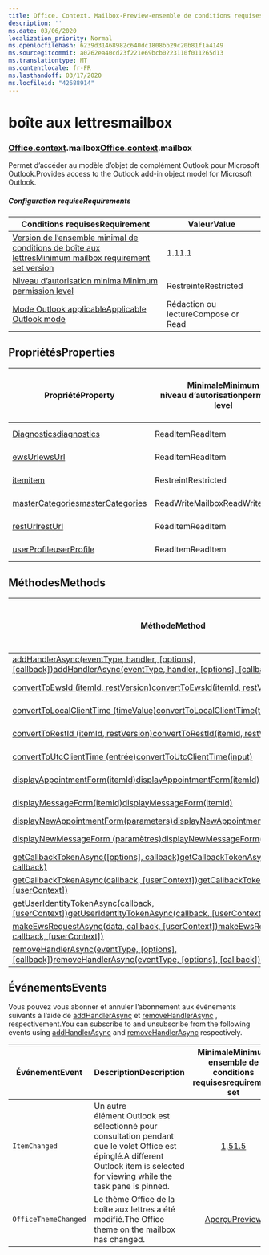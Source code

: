 ```yaml
---
title: Office. Context. Mailbox-Preview-ensemble de conditions requises
description: ''
ms.date: 03/06/2020
localization_priority: Normal
ms.openlocfilehash: 6239d31468982c640dc1808bb29c20b81f1a4149
ms.sourcegitcommit: a0262ea40cd23f221e69bcb0223110f011265d13
ms.translationtype: MT
ms.contentlocale: fr-FR
ms.lasthandoff: 03/17/2020
ms.locfileid: "42688914"
---
```

# <a name="mailbox"></a><span data-ttu-id="d9e8c-102">boîte aux lettres</span><span class="sxs-lookup"><span data-stu-id="d9e8c-102">mailbox</span></span>

### <a name="officecontextmailbox"></a><span data-ttu-id="d9e8c-103">[Office](office.md)[.context](office.context.md).mailbox</span><span class="sxs-lookup"><span data-stu-id="d9e8c-103">[Office](office.md)[.context](office.context.md).mailbox</span></span>

<span data-ttu-id="d9e8c-104">Permet d’accéder au modèle d’objet de complément Outlook pour Microsoft Outlook.</span><span class="sxs-lookup"><span data-stu-id="d9e8c-104">Provides access to the Outlook add-in object model for Microsoft Outlook.</span></span>

##### <a name="requirements"></a><span data-ttu-id="d9e8c-105">Configuration requise</span><span class="sxs-lookup"><span data-stu-id="d9e8c-105">Requirements</span></span>

|<span data-ttu-id="d9e8c-106">Conditions requises</span><span class="sxs-lookup"><span data-stu-id="d9e8c-106">Requirement</span></span>| <span data-ttu-id="d9e8c-107">Valeur</span><span class="sxs-lookup"><span data-stu-id="d9e8c-107">Value</span></span>|
|---|---|
|[<span data-ttu-id="d9e8c-108">Version de l’ensemble minimal de conditions de boîte aux lettres</span><span class="sxs-lookup"><span data-stu-id="d9e8c-108">Minimum mailbox requirement set version</span></span>](../../requirement-sets/outlook-api-requirement-sets.md)| <span data-ttu-id="d9e8c-109">1.1</span><span class="sxs-lookup"><span data-stu-id="d9e8c-109">1.1</span></span>|
|[<span data-ttu-id="d9e8c-110">Niveau d’autorisation minimal</span><span class="sxs-lookup"><span data-stu-id="d9e8c-110">Minimum permission level</span></span>](../../../outlook/understanding-outlook-add-in-permissions.md)| <span data-ttu-id="d9e8c-111">Restreinte</span><span class="sxs-lookup"><span data-stu-id="d9e8c-111">Restricted</span></span>|
|[<span data-ttu-id="d9e8c-112">Mode Outlook applicable</span><span class="sxs-lookup"><span data-stu-id="d9e8c-112">Applicable Outlook mode</span></span>](../../../outlook/outlook-add-ins-overview.md#extension-points)| <span data-ttu-id="d9e8c-113">Rédaction ou lecture</span><span class="sxs-lookup"><span data-stu-id="d9e8c-113">Compose or Read</span></span>|

## <a name="properties"></a><span data-ttu-id="d9e8c-114">Propriétés</span><span class="sxs-lookup"><span data-stu-id="d9e8c-114">Properties</span></span>

| <span data-ttu-id="d9e8c-115">Propriété</span><span class="sxs-lookup"><span data-stu-id="d9e8c-115">Property</span></span> | <span data-ttu-id="d9e8c-116">Minimale</span><span class="sxs-lookup"><span data-stu-id="d9e8c-116">Minimum</span></span><br><span data-ttu-id="d9e8c-117">niveau d’autorisation</span><span class="sxs-lookup"><span data-stu-id="d9e8c-117">permission level</span></span> | <span data-ttu-id="d9e8c-118">Modes</span><span class="sxs-lookup"><span data-stu-id="d9e8c-118">Modes</span></span> | <span data-ttu-id="d9e8c-119">Type de retour</span><span class="sxs-lookup"><span data-stu-id="d9e8c-119">Return type</span></span> | <span data-ttu-id="d9e8c-120">Minimale</span><span class="sxs-lookup"><span data-stu-id="d9e8c-120">Minimum</span></span><br><span data-ttu-id="d9e8c-121">ensemble de conditions requises</span><span class="sxs-lookup"><span data-stu-id="d9e8c-121">requirement set</span></span> |
|---|---|---|---|:---:|
| [<span data-ttu-id="d9e8c-122">Diagnostics</span><span class="sxs-lookup"><span data-stu-id="d9e8c-122">diagnostics</span></span>](/javascript/api/outlook/office.mailbox?view=outlook-js-preview#diagnostics) | <span data-ttu-id="d9e8c-123">ReadItem</span><span class="sxs-lookup"><span data-stu-id="d9e8c-123">ReadItem</span></span> | <span data-ttu-id="d9e8c-124">Composition</span><span class="sxs-lookup"><span data-stu-id="d9e8c-124">Compose</span></span><br><span data-ttu-id="d9e8c-125">Lecture</span><span class="sxs-lookup"><span data-stu-id="d9e8c-125">Read</span></span> | [<span data-ttu-id="d9e8c-126">Diagnostics</span><span class="sxs-lookup"><span data-stu-id="d9e8c-126">Diagnostics</span></span>](/javascript/api/outlook/office.diagnostics?view=outlook-js-preview) | [<span data-ttu-id="d9e8c-127">1.1</span><span class="sxs-lookup"><span data-stu-id="d9e8c-127">1.1</span></span>](../requirement-set-1.1/outlook-requirement-set-1.1.md) |
| [<span data-ttu-id="d9e8c-128">ewsUrl</span><span class="sxs-lookup"><span data-stu-id="d9e8c-128">ewsUrl</span></span>](/javascript/api/outlook/office.mailbox?view=outlook-js-preview#ewsurl) | <span data-ttu-id="d9e8c-129">ReadItem</span><span class="sxs-lookup"><span data-stu-id="d9e8c-129">ReadItem</span></span> | <span data-ttu-id="d9e8c-130">Composition</span><span class="sxs-lookup"><span data-stu-id="d9e8c-130">Compose</span></span><br><span data-ttu-id="d9e8c-131">Lecture</span><span class="sxs-lookup"><span data-stu-id="d9e8c-131">Read</span></span> | <span data-ttu-id="d9e8c-132">Chaîne</span><span class="sxs-lookup"><span data-stu-id="d9e8c-132">String</span></span> | [<span data-ttu-id="d9e8c-133">1.1</span><span class="sxs-lookup"><span data-stu-id="d9e8c-133">1.1</span></span>](../requirement-set-1.1/outlook-requirement-set-1.1.md) |
| [<span data-ttu-id="d9e8c-134">item</span><span class="sxs-lookup"><span data-stu-id="d9e8c-134">item</span></span>](office.context.mailbox.item.md) | <span data-ttu-id="d9e8c-135">Restreint</span><span class="sxs-lookup"><span data-stu-id="d9e8c-135">Restricted</span></span> | <span data-ttu-id="d9e8c-136">Composition</span><span class="sxs-lookup"><span data-stu-id="d9e8c-136">Compose</span></span><br><span data-ttu-id="d9e8c-137">Lecture</span><span class="sxs-lookup"><span data-stu-id="d9e8c-137">Read</span></span> | [<span data-ttu-id="d9e8c-138">Élément</span><span class="sxs-lookup"><span data-stu-id="d9e8c-138">Item</span></span>](/javascript/api/outlook/office.item?view=outlook-js-preview) | [<span data-ttu-id="d9e8c-139">1.1</span><span class="sxs-lookup"><span data-stu-id="d9e8c-139">1.1</span></span>](../requirement-set-1.1/outlook-requirement-set-1.1.md) |
| [<span data-ttu-id="d9e8c-140">masterCategories</span><span class="sxs-lookup"><span data-stu-id="d9e8c-140">masterCategories</span></span>](/javascript/api/outlook/office.mailbox?view=outlook-js-preview#mastercategories) | <span data-ttu-id="d9e8c-141">ReadWriteMailbox</span><span class="sxs-lookup"><span data-stu-id="d9e8c-141">ReadWriteMailbox</span></span> | <span data-ttu-id="d9e8c-142">Composition</span><span class="sxs-lookup"><span data-stu-id="d9e8c-142">Compose</span></span><br><span data-ttu-id="d9e8c-143">Lecture</span><span class="sxs-lookup"><span data-stu-id="d9e8c-143">Read</span></span> | [<span data-ttu-id="d9e8c-144">Catégoriesmaître</span><span class="sxs-lookup"><span data-stu-id="d9e8c-144">MasterCategories</span></span>](/javascript/api/outlook/office.mastercategories?view=outlook-js-preview) | [<span data-ttu-id="d9e8c-145">1,8</span><span class="sxs-lookup"><span data-stu-id="d9e8c-145">1.8</span></span>](../requirement-set-1.8/outlook-requirement-set-1.8.md) |
| [<span data-ttu-id="d9e8c-146">restUrl</span><span class="sxs-lookup"><span data-stu-id="d9e8c-146">restUrl</span></span>](/javascript/api/outlook/office.mailbox?view=outlook-js-preview#resturl) | <span data-ttu-id="d9e8c-147">ReadItem</span><span class="sxs-lookup"><span data-stu-id="d9e8c-147">ReadItem</span></span> | <span data-ttu-id="d9e8c-148">Composition</span><span class="sxs-lookup"><span data-stu-id="d9e8c-148">Compose</span></span><br><span data-ttu-id="d9e8c-149">Lecture</span><span class="sxs-lookup"><span data-stu-id="d9e8c-149">Read</span></span> | <span data-ttu-id="d9e8c-150">Chaîne</span><span class="sxs-lookup"><span data-stu-id="d9e8c-150">String</span></span> | [<span data-ttu-id="d9e8c-151">1,5</span><span class="sxs-lookup"><span data-stu-id="d9e8c-151">1.5</span></span>](../requirement-set-1.5/outlook-requirement-set-1.5.md) |
| [<span data-ttu-id="d9e8c-152">userProfile</span><span class="sxs-lookup"><span data-stu-id="d9e8c-152">userProfile</span></span>](/javascript/api/outlook/office.mailbox?view=outlook-js-preview#userprofile) | <span data-ttu-id="d9e8c-153">ReadItem</span><span class="sxs-lookup"><span data-stu-id="d9e8c-153">ReadItem</span></span> | <span data-ttu-id="d9e8c-154">Composition</span><span class="sxs-lookup"><span data-stu-id="d9e8c-154">Compose</span></span><br><span data-ttu-id="d9e8c-155">Lecture</span><span class="sxs-lookup"><span data-stu-id="d9e8c-155">Read</span></span> | [<span data-ttu-id="d9e8c-156">Profil</span><span class="sxs-lookup"><span data-stu-id="d9e8c-156">UserProfile</span></span>](/javascript/api/outlook/office.userprofile?view=outlook-js-preview) | [<span data-ttu-id="d9e8c-157">1.1</span><span class="sxs-lookup"><span data-stu-id="d9e8c-157">1.1</span></span>](../requirement-set-1.1/outlook-requirement-set-1.1.md) |

## <a name="methods"></a><span data-ttu-id="d9e8c-158">Méthodes</span><span class="sxs-lookup"><span data-stu-id="d9e8c-158">Methods</span></span>

| <span data-ttu-id="d9e8c-159">Méthode</span><span class="sxs-lookup"><span data-stu-id="d9e8c-159">Method</span></span> | <span data-ttu-id="d9e8c-160">Minimale</span><span class="sxs-lookup"><span data-stu-id="d9e8c-160">Minimum</span></span><br><span data-ttu-id="d9e8c-161">niveau d’autorisation</span><span class="sxs-lookup"><span data-stu-id="d9e8c-161">permission level</span></span> | <span data-ttu-id="d9e8c-162">Modes</span><span class="sxs-lookup"><span data-stu-id="d9e8c-162">Modes</span></span> | <span data-ttu-id="d9e8c-163">Minimale</span><span class="sxs-lookup"><span data-stu-id="d9e8c-163">Minimum</span></span><br><span data-ttu-id="d9e8c-164">ensemble de conditions requises</span><span class="sxs-lookup"><span data-stu-id="d9e8c-164">requirement set</span></span> |
|---|---|---|:---:|
| <span data-ttu-id="d9e8c-165">[addHandlerAsync(eventType, handler, [options], [callback])](/javascript/api/outlook/office.mailbox?view=outlook-js-preview#addhandlerasync-eventtype--handler--options--callback-)</span><span class="sxs-lookup"><span data-stu-id="d9e8c-165">[addHandlerAsync(eventType, handler, [options], [callback])](/javascript/api/outlook/office.mailbox?view=outlook-js-preview#addhandlerasync-eventtype--handler--options--callback-)</span></span> | <span data-ttu-id="d9e8c-166">ReadItem</span><span class="sxs-lookup"><span data-stu-id="d9e8c-166">ReadItem</span></span> | <span data-ttu-id="d9e8c-167">Composition</span><span class="sxs-lookup"><span data-stu-id="d9e8c-167">Compose</span></span><br><span data-ttu-id="d9e8c-168">Lecture</span><span class="sxs-lookup"><span data-stu-id="d9e8c-168">Read</span></span> | [<span data-ttu-id="d9e8c-169">1,5</span><span class="sxs-lookup"><span data-stu-id="d9e8c-169">1.5</span></span>](../requirement-set-1.5/outlook-requirement-set-1.5.md) |
| [<span data-ttu-id="d9e8c-170">convertToEwsId (itemId, restVersion)</span><span class="sxs-lookup"><span data-stu-id="d9e8c-170">convertToEwsId(itemId, restVersion)</span></span>](/javascript/api/outlook/office.mailbox?view=outlook-js-preview#converttoewsid-itemid--restversion-) | <span data-ttu-id="d9e8c-171">Restreint</span><span class="sxs-lookup"><span data-stu-id="d9e8c-171">Restricted</span></span> | <span data-ttu-id="d9e8c-172">Composition</span><span class="sxs-lookup"><span data-stu-id="d9e8c-172">Compose</span></span><br><span data-ttu-id="d9e8c-173">Lecture</span><span class="sxs-lookup"><span data-stu-id="d9e8c-173">Read</span></span> | [<span data-ttu-id="d9e8c-174">1.3</span><span class="sxs-lookup"><span data-stu-id="d9e8c-174">1.3</span></span>](../requirement-set-1.3/outlook-requirement-set-1.3.md) |
| [<span data-ttu-id="d9e8c-175">convertToLocalClientTime (timeValue)</span><span class="sxs-lookup"><span data-stu-id="d9e8c-175">convertToLocalClientTime(timeValue)</span></span>](/javascript/api/outlook/office.mailbox?view=outlook-js-preview#converttolocalclienttime-timevalue-) | <span data-ttu-id="d9e8c-176">ReadItem</span><span class="sxs-lookup"><span data-stu-id="d9e8c-176">ReadItem</span></span> | <span data-ttu-id="d9e8c-177">Composition</span><span class="sxs-lookup"><span data-stu-id="d9e8c-177">Compose</span></span><br><span data-ttu-id="d9e8c-178">Lecture</span><span class="sxs-lookup"><span data-stu-id="d9e8c-178">Read</span></span> | [<span data-ttu-id="d9e8c-179">1.1</span><span class="sxs-lookup"><span data-stu-id="d9e8c-179">1.1</span></span>](../requirement-set-1.1/outlook-requirement-set-1.1.md) |
| [<span data-ttu-id="d9e8c-180">convertToRestId (itemId, restVersion)</span><span class="sxs-lookup"><span data-stu-id="d9e8c-180">convertToRestId(itemId, restVersion)</span></span>](/javascript/api/outlook/office.mailbox?view=outlook-js-preview#converttorestid-itemid--restversion-) | <span data-ttu-id="d9e8c-181">Restreint</span><span class="sxs-lookup"><span data-stu-id="d9e8c-181">Restricted</span></span> | <span data-ttu-id="d9e8c-182">Composition</span><span class="sxs-lookup"><span data-stu-id="d9e8c-182">Compose</span></span><br><span data-ttu-id="d9e8c-183">Lecture</span><span class="sxs-lookup"><span data-stu-id="d9e8c-183">Read</span></span> | [<span data-ttu-id="d9e8c-184">1.3</span><span class="sxs-lookup"><span data-stu-id="d9e8c-184">1.3</span></span>](../requirement-set-1.3/outlook-requirement-set-1.3.md) |
| [<span data-ttu-id="d9e8c-185">convertToUtcClientTime (entrée)</span><span class="sxs-lookup"><span data-stu-id="d9e8c-185">convertToUtcClientTime(input)</span></span>](/javascript/api/outlook/office.mailbox?view=outlook-js-preview#converttoutcclienttime-input-) | <span data-ttu-id="d9e8c-186">ReadItem</span><span class="sxs-lookup"><span data-stu-id="d9e8c-186">ReadItem</span></span> | <span data-ttu-id="d9e8c-187">Composition</span><span class="sxs-lookup"><span data-stu-id="d9e8c-187">Compose</span></span><br><span data-ttu-id="d9e8c-188">Lecture</span><span class="sxs-lookup"><span data-stu-id="d9e8c-188">Read</span></span> | [<span data-ttu-id="d9e8c-189">1.1</span><span class="sxs-lookup"><span data-stu-id="d9e8c-189">1.1</span></span>](../requirement-set-1.1/outlook-requirement-set-1.1.md) |
| [<span data-ttu-id="d9e8c-190">displayAppointmentForm(itemId)</span><span class="sxs-lookup"><span data-stu-id="d9e8c-190">displayAppointmentForm(itemId)</span></span>](/javascript/api/outlook/office.mailbox?view=outlook-js-preview#displayappointmentform-itemid-) | <span data-ttu-id="d9e8c-191">ReadItem</span><span class="sxs-lookup"><span data-stu-id="d9e8c-191">ReadItem</span></span> | <span data-ttu-id="d9e8c-192">Composition</span><span class="sxs-lookup"><span data-stu-id="d9e8c-192">Compose</span></span><br><span data-ttu-id="d9e8c-193">Lecture</span><span class="sxs-lookup"><span data-stu-id="d9e8c-193">Read</span></span> | [<span data-ttu-id="d9e8c-194">1.1</span><span class="sxs-lookup"><span data-stu-id="d9e8c-194">1.1</span></span>](../requirement-set-1.1/outlook-requirement-set-1.1.md) |
| [<span data-ttu-id="d9e8c-195">displayMessageForm(itemId)</span><span class="sxs-lookup"><span data-stu-id="d9e8c-195">displayMessageForm(itemId)</span></span>](/javascript/api/outlook/office.mailbox?view=outlook-js-preview#displaymessageform-itemid-) | <span data-ttu-id="d9e8c-196">ReadItem</span><span class="sxs-lookup"><span data-stu-id="d9e8c-196">ReadItem</span></span> | <span data-ttu-id="d9e8c-197">Composition</span><span class="sxs-lookup"><span data-stu-id="d9e8c-197">Compose</span></span><br><span data-ttu-id="d9e8c-198">Lecture</span><span class="sxs-lookup"><span data-stu-id="d9e8c-198">Read</span></span> | [<span data-ttu-id="d9e8c-199">1.1</span><span class="sxs-lookup"><span data-stu-id="d9e8c-199">1.1</span></span>](../requirement-set-1.1/outlook-requirement-set-1.1.md) |
| [<span data-ttu-id="d9e8c-200">displayNewAppointmentForm(parameters)</span><span class="sxs-lookup"><span data-stu-id="d9e8c-200">displayNewAppointmentForm(parameters)</span></span>](/javascript/api/outlook/office.mailbox?view=outlook-js-preview#displaynewappointmentform-parameters-) | <span data-ttu-id="d9e8c-201">ReadItem</span><span class="sxs-lookup"><span data-stu-id="d9e8c-201">ReadItem</span></span> | <span data-ttu-id="d9e8c-202">Lecture</span><span class="sxs-lookup"><span data-stu-id="d9e8c-202">Read</span></span> | [<span data-ttu-id="d9e8c-203">1.1</span><span class="sxs-lookup"><span data-stu-id="d9e8c-203">1.1</span></span>](../requirement-set-1.1/outlook-requirement-set-1.1.md) |
| [<span data-ttu-id="d9e8c-204">displayNewMessageForm (paramètres)</span><span class="sxs-lookup"><span data-stu-id="d9e8c-204">displayNewMessageForm(parameters)</span></span>](/javascript/api/outlook/office.mailbox?view=outlook-js-preview#displaynewmessageform-parameters-) | <span data-ttu-id="d9e8c-205">ReadItem</span><span class="sxs-lookup"><span data-stu-id="d9e8c-205">ReadItem</span></span> | <span data-ttu-id="d9e8c-206">Composition</span><span class="sxs-lookup"><span data-stu-id="d9e8c-206">Compose</span></span><br><span data-ttu-id="d9e8c-207">Lecture</span><span class="sxs-lookup"><span data-stu-id="d9e8c-207">Read</span></span> | [<span data-ttu-id="d9e8c-208">1,6</span><span class="sxs-lookup"><span data-stu-id="d9e8c-208">1.6</span></span>](../requirement-set-1.6/outlook-requirement-set-1.6.md) |
| <span data-ttu-id="d9e8c-209">[getCallbackTokenAsync([options], callback)](/javascript/api/outlook/office.mailbox?view=outlook-js-preview#getcallbacktokenasync-options--callback-)</span><span class="sxs-lookup"><span data-stu-id="d9e8c-209">[getCallbackTokenAsync([options], callback)](/javascript/api/outlook/office.mailbox?view=outlook-js-preview#getcallbacktokenasync-options--callback-)</span></span> | <span data-ttu-id="d9e8c-210">ReadItem</span><span class="sxs-lookup"><span data-stu-id="d9e8c-210">ReadItem</span></span> | <span data-ttu-id="d9e8c-211">Composition</span><span class="sxs-lookup"><span data-stu-id="d9e8c-211">Compose</span></span><br><span data-ttu-id="d9e8c-212">Lecture</span><span class="sxs-lookup"><span data-stu-id="d9e8c-212">Read</span></span> | [<span data-ttu-id="d9e8c-213">1,5</span><span class="sxs-lookup"><span data-stu-id="d9e8c-213">1.5</span></span>](../requirement-set-1.5/outlook-requirement-set-1.5.md) |
| <span data-ttu-id="d9e8c-214">[getCallbackTokenAsync(callback, [userContext])](/javascript/api/outlook/office.mailbox?view=outlook-js-preview#getcallbacktokenasync-callback--usercontext-)</span><span class="sxs-lookup"><span data-stu-id="d9e8c-214">[getCallbackTokenAsync(callback, [userContext])](/javascript/api/outlook/office.mailbox?view=outlook-js-preview#getcallbacktokenasync-callback--usercontext-)</span></span> | <span data-ttu-id="d9e8c-215">ReadItem</span><span class="sxs-lookup"><span data-stu-id="d9e8c-215">ReadItem</span></span> | <span data-ttu-id="d9e8c-216">Composition</span><span class="sxs-lookup"><span data-stu-id="d9e8c-216">Compose</span></span><br><span data-ttu-id="d9e8c-217">Lecture</span><span class="sxs-lookup"><span data-stu-id="d9e8c-217">Read</span></span> | [<span data-ttu-id="d9e8c-218">1.3</span><span class="sxs-lookup"><span data-stu-id="d9e8c-218">1.3</span></span>](../requirement-set-1.3/outlook-requirement-set-1.3.md)<br>[<span data-ttu-id="d9e8c-219">1.1</span><span class="sxs-lookup"><span data-stu-id="d9e8c-219">1.1</span></span>](../requirement-set-1.1/outlook-requirement-set-1.1.md) |
| <span data-ttu-id="d9e8c-220">[getUserIdentityTokenAsync(callback, [userContext])](/javascript/api/outlook/office.mailbox?view=outlook-js-preview#getuseridentitytokenasync-callback--usercontext-)</span><span class="sxs-lookup"><span data-stu-id="d9e8c-220">[getUserIdentityTokenAsync(callback, [userContext])](/javascript/api/outlook/office.mailbox?view=outlook-js-preview#getuseridentitytokenasync-callback--usercontext-)</span></span> | <span data-ttu-id="d9e8c-221">ReadItem</span><span class="sxs-lookup"><span data-stu-id="d9e8c-221">ReadItem</span></span> | <span data-ttu-id="d9e8c-222">Composition</span><span class="sxs-lookup"><span data-stu-id="d9e8c-222">Compose</span></span><br><span data-ttu-id="d9e8c-223">Lecture</span><span class="sxs-lookup"><span data-stu-id="d9e8c-223">Read</span></span> | [<span data-ttu-id="d9e8c-224">1.1</span><span class="sxs-lookup"><span data-stu-id="d9e8c-224">1.1</span></span>](../requirement-set-1.1/outlook-requirement-set-1.1.md) |
| <span data-ttu-id="d9e8c-225">[makeEwsRequestAsync(data, callback, [userContext])](/javascript/api/outlook/office.mailbox?view=outlook-js-preview#makeewsrequestasync-data--callback--usercontext-)</span><span class="sxs-lookup"><span data-stu-id="d9e8c-225">[makeEwsRequestAsync(data, callback, [userContext])](/javascript/api/outlook/office.mailbox?view=outlook-js-preview#makeewsrequestasync-data--callback--usercontext-)</span></span> | <span data-ttu-id="d9e8c-226">ReadWriteMailbox</span><span class="sxs-lookup"><span data-stu-id="d9e8c-226">ReadWriteMailbox</span></span> | <span data-ttu-id="d9e8c-227">Composition</span><span class="sxs-lookup"><span data-stu-id="d9e8c-227">Compose</span></span><br><span data-ttu-id="d9e8c-228">Lecture</span><span class="sxs-lookup"><span data-stu-id="d9e8c-228">Read</span></span> | [<span data-ttu-id="d9e8c-229">1.1</span><span class="sxs-lookup"><span data-stu-id="d9e8c-229">1.1</span></span>](../requirement-set-1.1/outlook-requirement-set-1.1.md) |
| <span data-ttu-id="d9e8c-230">[removeHandlerAsync(eventType, [options], [callback])](/javascript/api/outlook/office.mailbox?view=outlook-js-preview#removehandlerasync-eventtype--options--callback-)</span><span class="sxs-lookup"><span data-stu-id="d9e8c-230">[removeHandlerAsync(eventType, [options], [callback])](/javascript/api/outlook/office.mailbox?view=outlook-js-preview#removehandlerasync-eventtype--options--callback-)</span></span> | <span data-ttu-id="d9e8c-231">ReadItem</span><span class="sxs-lookup"><span data-stu-id="d9e8c-231">ReadItem</span></span> | <span data-ttu-id="d9e8c-232">Composition</span><span class="sxs-lookup"><span data-stu-id="d9e8c-232">Compose</span></span><br><span data-ttu-id="d9e8c-233">Lecture</span><span class="sxs-lookup"><span data-stu-id="d9e8c-233">Read</span></span> | [<span data-ttu-id="d9e8c-234">1,5</span><span class="sxs-lookup"><span data-stu-id="d9e8c-234">1.5</span></span>](../requirement-set-1.5/outlook-requirement-set-1.5.md) |

## <a name="events"></a><span data-ttu-id="d9e8c-235">Événements</span><span class="sxs-lookup"><span data-stu-id="d9e8c-235">Events</span></span>

<span data-ttu-id="d9e8c-236">Vous pouvez vous abonner et annuler l’abonnement aux événements suivants à l’aide de [addHandlerAsync](/javascript/api/outlook/office.mailbox?view=outlook-js-preview#addhandlerasync-eventtype--handler--options--callback-) et [removeHandlerAsync](/javascript/api/outlook/office.mailbox?view=outlook-js-preview#removehandlerasync-eventtype--options--callback-) , respectivement.</span><span class="sxs-lookup"><span data-stu-id="d9e8c-236">You can subscribe to and unsubscribe from the following events using [addHandlerAsync](/javascript/api/outlook/office.mailbox?view=outlook-js-preview#addhandlerasync-eventtype--handler--options--callback-) and [removeHandlerAsync](/javascript/api/outlook/office.mailbox?view=outlook-js-preview#removehandlerasync-eventtype--options--callback-) respectively.</span></span>

| <span data-ttu-id="d9e8c-237">Événement</span><span class="sxs-lookup"><span data-stu-id="d9e8c-237">Event</span></span> | <span data-ttu-id="d9e8c-238">Description</span><span class="sxs-lookup"><span data-stu-id="d9e8c-238">Description</span></span> | <span data-ttu-id="d9e8c-239">Minimale</span><span class="sxs-lookup"><span data-stu-id="d9e8c-239">Minimum</span></span><br><span data-ttu-id="d9e8c-240">ensemble de conditions requises</span><span class="sxs-lookup"><span data-stu-id="d9e8c-240">requirement set</span></span> |
|---|---|:---:|
|`ItemChanged`| <span data-ttu-id="d9e8c-241">Un autre élément Outlook est sélectionné pour consultation pendant que le volet Office est épinglé.</span><span class="sxs-lookup"><span data-stu-id="d9e8c-241">A different Outlook item is selected for viewing while the task pane is pinned.</span></span> | [<span data-ttu-id="d9e8c-242">1,5</span><span class="sxs-lookup"><span data-stu-id="d9e8c-242">1.5</span></span>](../requirement-set-1.5/outlook-requirement-set-1.5.md) |
|`OfficeThemeChanged`| <span data-ttu-id="d9e8c-243">Le thème Office de la boîte aux lettres a été modifié.</span><span class="sxs-lookup"><span data-stu-id="d9e8c-243">The Office theme on the mailbox has changed.</span></span> | [<span data-ttu-id="d9e8c-244">Aperçu</span><span class="sxs-lookup"><span data-stu-id="d9e8c-244">Preview</span></span>](../preview-requirement-set/outlook-requirement-set-preview.md) |

